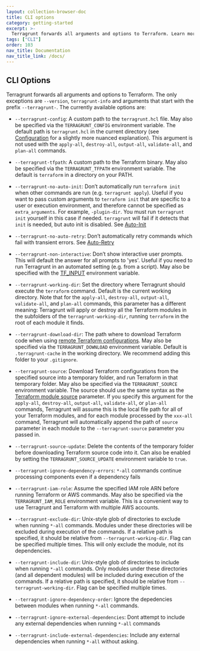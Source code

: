 ```yaml
---
layout: collection-browser-doc
title: CLI options
category: getting-started
excerpt: >-
  Terragrunt forwards all arguments and options to Terraform. Learn more about CLI options in Terragrunt.
tags: ["CLI"]
order: 103
nav_title: Documentation
nav_title_link: /docs/
---
```


## CLI Options

Terragrunt forwards all arguments and options to Terraform. The only exceptions are `--version`, `terragrunt-info` and arguments that start with the prefix `--terragrunt-`. The currently available options are:

  - `--terragrunt-config`: A custom path to the `terragrunt.hcl` file. May also be specified via the `TERRAGRUNT_CONFIG` environment variable. The default path is `terragrunt.hcl` in the current directory (see [Configuration](../../_docs/01_getting-started/configuration.md#configuration) for a slightly more nuanced explanation). This argument is not used with the `apply-all`, `destroy-all`, `output-all`, `validate-all`, and `plan-all` commands.

  - `--terragrunt-tfpath`: A custom path to the Terraform binary. May also be specified via the `TERRAGRUNT_TFPATH` environment variable. The default is `terraform` in a directory on your PATH.

  - `--terragrunt-no-auto-init`: Don’t automatically run `terraform init` when other commands are run (e.g. `terragrunt apply`). Useful if you want to pass custom arguments to `terraform init` that are specific to a user or execution environment, and therefore cannot be specified as `extra_arguments`. For example, `-plugin-dir`. You must run `terragrunt init` yourself in this case if needed. `terragrunt` will fail if it detects that `init` is needed, but auto init is disabled. See [Auto-Init](../../_docs/02_features/auto-init.md#auto-init)

  - `--terragrunt-no-auto-retry`: Don’t automatically retry commands which fail with transient errors. See [Auto-Retry](../../_docs/02_features/auto-retry.md#auto-retry)

  - `--terragrunt-non-interactive`: Don’t show interactive user prompts. This will default the answer for all prompts to 'yes'. Useful if you need to run Terragrunt in an automated setting (e.g. from a script). May also be specified with the [TF\_INPUT](https://www.terraform.io/docs/configuration/environment-variables.html#tf_input) environment variable.

  - `--terragrunt-working-dir`: Set the directory where Terragrunt should execute the `terraform` command. Default is the current working directory. Note that for the `apply-all`, `destroy-all`, `output-all`, `validate-all`, and `plan-all` commands, this parameter has a different meaning: Terragrunt will apply or destroy all the Terraform modules in the subfolders of the `terragrunt-working-dir`, running `terraform` in the root of each module it finds.

  - `--terragrunt-download-dir`: The path where to download Terraform code when using [remote Terraform configurations](https://blog.gruntwork.io/terragrunt-how-to-keep-your-terraform-code-dry-and-maintainable-f61ae06959d8). May also be specified via the `TERRAGRUNT_DOWNLOAD` environment variable. Default is `.terragrunt-cache` in the working directory. We recommend adding this folder to your `.gitignore`.

  - `--terragrunt-source`: Download Terraform configurations from the specified source into a temporary folder, and run Terraform in that temporary folder. May also be specified via the `TERRAGRUNT_SOURCE` environment variable. The source should use the same syntax as the [Terraform module source](https://www.terraform.io/docs/modules/sources.html) parameter. If you specify this argument for the `apply-all`, `destroy-all`, `output-all`, `validate-all`, or `plan-all` commands, Terragrunt will assume this is the local file path for all of your Terraform modules, and for each module processed by the `xxx-all` command, Terragrunt will automatically append the path of `source` parameter in each module to the `--terragrunt-source` parameter you passed in.

  - `--terragrunt-source-update`: Delete the contents of the temporary folder before downloading Terraform source code into it. Can also be enabled by setting the `TERRAGRUNT_SOURCE_UPDATE` environment variable to `true`.

  - `--terragrunt-ignore-dependency-errors`: `*-all` commands continue processing components even if a dependency fails

  - `--terragrunt-iam-role`: Assume the specified IAM role ARN before running Terraform or AWS commands. May also be specified via the `TERRAGRUNT_IAM_ROLE` environment variable. This is a convenient way to use Terragrunt and Terraform with multiple AWS accounts.

  - `--terragrunt-exclude-dir`: Unix-style glob of directories to exclude when running `*-all` commands. Modules under these directories will be excluded during execution of the commands. If a relative path is specified, it should be relative from `--terragrunt-working-dir`. Flag can be specified multiple times. This will only exclude the module, not its dependencies.

  - `--terragrunt-include-dir`: Unix-style glob of directories to include when running `*-all` commands. Only modules under these directories (and all dependent modules) will be included during execution of the commands. If a relative path is specified, it should be relative from `--terragrunt-working-dir`. Flag can be specified multiple times.

  - `--terragrunt-ignore-dependency-order`: Ignore the depedencies between modules when running `*-all` commands.

  - `--terragrunt-ignore-external-dependencies`: Dont attempt to include any external dependencies when running `*-all` commands

  - `--terragrunt-include-external-dependencies`: Include any external dependencies when running `*-all` without asking.
